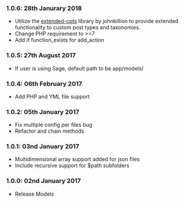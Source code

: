 ### 1.0.6: 28th Janurary 2018
* Utilize the [extended-cpts](https://github.com/johnbillion/extended-cpts) library by johnbillion to provide extended functionality to custom post types and taxonomies.
* Change PHP requirement to >=7
* Add if function_exists for add_action

### 1.0.5: 27th August 2017
* If user is using Sage, default path to be app/models/

### 1.0.4: 06th February 2017
* Add PHP and YML file support

### 1.0.2: 05th January 2017
* Fix multiple config per files bug
* Refactor and chain methods

### 1.0.1: 03nd January 2017
* Multidimensional array support added for json files
* Include recursive support for $path subfolders

### 1.0.0: 02nd January 2017
* Release Models
